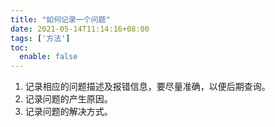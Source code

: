 ```yaml
---
title: "如何记录一个问题"
date: 2021-05-14T11:14:16+08:00
tags: ['方法']
toc:
  enable: false
---
```


1. 记录相应的问题描述及报错信息，要尽量准确，以便后期查询。
2. 记录问题的产生原因。
3. 记录问题的解决方式。
